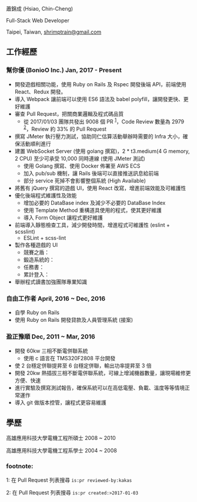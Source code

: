 蕭錦成 (Hsiao, Chin-Cheng)

Full-Stack Web Developer

Taipei, Taiwan, shrimptrain@gmail.com

## 工作經歷

### 幫你優 (BonioO Inc.) Jan, 2017 - Present

- 開發遊戲相關功能，使用 Ruby on Rails 及 Rspec 開發後端 API，前端使用 React、Redux 開發。
- 導入 Webpack 讓前端可以使用 ES6 語法及 babel polyfill，讓開發更快、更好維護
- 審查 Pull Request，把關商業邏輯及程式碼品質
   -  從 2017/01/03 團隊共發出 9008 個 PR <sup>[1](#foot-note-1)</sup>，Code Review 數量為 2979 <sup>[2](#foot-note-2)</sup>，Review 約 33% 的 Pull Request
- 撰寫 JMeter 執行壓力測試，協助同仁估算活動舉辦時需要的 Infra 大小，確保活動順利進行
- 建置 WebSocket Server (使用 golang 撰寫)，2 * t3.medium(4 G memory, 2 CPU) 至少可承受 10,000 同時連線 (使用 JMeter 測試)
   - 使用 Golang 撰寫、使用 Docker 佈署至 AWS ECS
   - 加入 pub/sub 機制，讓 Rails 後端可以直接推送訊息給前端
   - 部分 service 死掉不會影響整個系統 (High Available)
- 將舊有 jQuery 撰寫的遊戲 UI，使用 React 改寫，增進前端效能及可維護性
- 優化後端程式維護性及效能
   - 增加必要的 DataBase index 及減少不必要的 DataBase Index
   - 使用 Template Method 重構道具使用的程式，使其更好維護
   - 導入 Form Object 讓程式更好維護
- 前端導入靜態檢查工具，減少開發時間，增進程式可維護性 (eslint + scsslint)
   - ESLint + scss-lint
- 製作各種遊戲的 UI
   - 競賽之盾：
   - 鍛造系統的：
   - 任務書：
   - 累計登入：
- 舉辦程式讀書加強團隊專業知識

### 自由工作者 April, 2016 ~ Dec, 2016

- 自學 Ruby on Rails
- 使用 Ruby on Rails 開發貸款及人員管理系統 (接案)

### 盈正豫順 Dec, 2011 ~ Mar, 2016

- 開發 60kw 三相不斷電併聯系統
   - 使用 c 語言在 TMS320F2808 平台開發
- 使 2 台穩定併聯提昇至 6 台穩定併聯，輸出功率提昇至 3 倍
- 開發 20kw 熱插拔三相不斷電併聯系統，可線上增減機器數量，讓現場維修更方便、快速
- 進行實驗及撰寫測試報告，確保系統可以在高低電壓、負載、溫度等等情境正常運作
- 導入 git 做版本控管，讓程式更容易維護

## 學歷

高雄應用科技大學電機工程所碩士 2008 ~ 2010

高雄應用科技大學電機工程系學士 2004 ~ 2008

### footnote:

<a name="foot-note-1">1</a>: 在 Pull Request 列表搜尋 `is:pr reviewed-by:kakas`

<a name="foot-note-2">2</a>: 在 Pull Request 列表搜尋 `is:pr created:>2017-01-03`
